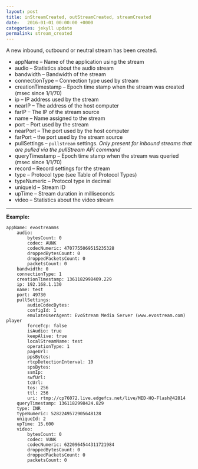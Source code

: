 ```yaml
---
layout: post
title: inStreamCreated, outStreamCreated, streamCreated
date:   2016-01-01 00:00:00 +0000
categories: jekyll update
permalink: stream_created
---
```


A new inbound, outbound or neutral stream has been created.

- appName – Name of the application using the stream
- audio – Statistics about the audio stream
- bandwidth – Bandwidth of the stream
- connectionType – Connection type used by stream
- creationTimestamp – Epoch time stamp when the stream was created (msec since 1/1/70)
- ip – IP address used by the stream
- nearIP – The address of the host computer
- farIP – The IP of the stream source
- name – Name assigned to the stream
- port – Port used by the stream
- nearPort – The port used by the host computer
- farPort – the port used by the stream source
- pullSettings – `pullstream` settings. *Only present for inbound streams that are pulled via the pullStream API command*
- queryTimestamp – Epoch time stamp when the stream was queried (msec since 1/1/70)
- record – Record settings for the stream
- type – Protocol type (see Table of Protocol Types)
- typeNumeric – Protocol type in decimal
- uniqueId – Stream ID
- upTime – Stream duration in milliseconds
- video – Statistics about the video stream

------

**Example:**

``` 
appName: evostreamms
    audio:
        bytesCount: 0
        codec: AUNK
        codecNumeric: 4707755069515235328
        droppedBytesCount: 0
        droppedPacketsCount: 0
        packetsCount: 0
    bandwidth: 0
    connectionType: 1
    creationTimestamp: 1361182998409.229
    ip: 192.168.1.130
    name: test
    port: 49730
    pullSettings:
        audioCodecBytes: 
        configId: 1
        emulateUserAgent: EvoStream Media Server (www.evostream.com) player
        forceTcp: false
        isAudio: true
        keepAlive: true
        localStreamName: test
        operationType: 1
        pageUrl: 
        ppsBytes: 
        rtcpDetectionInterval: 10
        spsBytes: 
        ssmIp: 
        swfUrl: 
        tcUrl: 
        tos: 256
        ttl: 256
        uri: rtmp://cp76072.live.edgefcs.net/live/MED-HQ-Flash@42814
    queryTimestamp: 1361182998424.829
    type: INR
    typeNumeric: 5282249572905648128
    uniqueId: 2
    upTime: 15.600
    video:
        bytesCount: 0
        codec: VUNK
        codecNumeric: 6220964544311721984
        droppedBytesCount: 0
        droppedPacketsCount: 0
        packetsCount: 0
```

